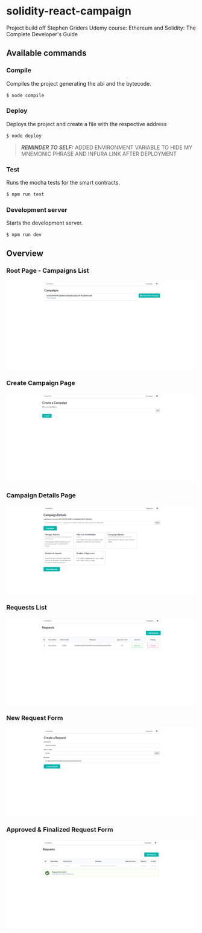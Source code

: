# solidity-react-campaign

Project build off Stephen Griders Udemy course: Ethereum and Solidity: The Complete Developer's Guide

## Available commands

### Compile

Compiles the project generating the abi and the bytecode.

```bash
$ node compile
```

### Deploy

Deploys the project and create a file with the respective address

```bash
$ node deploy
```

> **_REMINDER TO SELF:_** ADDED ENVIRONMENT VARIABLE TO HIDE MY MNEMONIC PHRASE AND INFURA LINK AFTER DEPLOYMENT

### Test

Runs the mocha tests for the smart contracts.

```bash
$ npm run test
```

### Development server

Starts the development server.

```bash
$ npm run dev
```

## Overview

### Root Page - Campaigns List

![root-page](public/campaigns.png)

### Create Campaign Page

![create-campaign-form](public/createcampaign.png)

### Campaign Details Page

![campaign-details](public/details.png)

### Requests List

![requests](public/requestsFIN.png)

### New Request Form

![new-request](public/createrequest.png)

### Approved & Finalized Request Form

![finalized-request](public/approvedfin.png)
